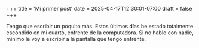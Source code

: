 +++
title = 'Mi primer post'
date = 2025-04-17T12:30:01-07:00
draft = false
+++

Tengo que escribir un poquito más. Estos últimos días he estado totalmente escondido en mi cuarto, enfrente de la computadora. Si no hablo con nadie, mínimo le voy a escribir a la pantalla que tengo enfrente.
